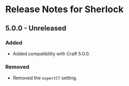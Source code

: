 # Release Notes for Sherlock

## 5.0.0 - Unreleased

### Added

- Added compatibility with Craft 5.0.0.

### Removed

- Removed the `expectCT` setting.
